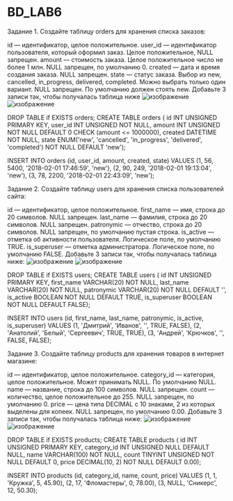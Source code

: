 # BD_LAB6
Задание 1.
Создайте таблицу orders для хранения списка заказов:

id — идентификатор, целое положительное.
user_id — идентификатор пользователя, который оформил заказ. Целое положительное, NULL запрещен.
amount — стоимость заказа. Целое положительное число не более 1 млн. NULL запрещен, по умолчанию 0.
created — дата и время создания заказа. NULL запрещен.
state — статус заказа. Выбор из new, cancelled, in_progress, delivered, completed. Можно выбрать только один вариант. NULL запрещен. По умолчанию должен стоять new.
Добавьте 3 записи так, чтобы получалась таблица ниже
![изображение](https://github.com/user-attachments/assets/7ca96458-e13a-46f7-a13d-a59f7bb50224)
![изображение](https://github.com/user-attachments/assets/b9e956d8-f2f1-4aad-a19a-010fe18cd801)


DROP TABLE if EXISTS orders;
CREATE TABLE orders (
id INT UNSIGNED PRIMARY KEY,
user_id INT UNSIGNED NOT NULL,
amount INT UNSIGNED NOT NULL DEFAULT 0 CHECK (amount <= 1000000),
created DATETIME NOT NULL,
state ENUM('new', 'cancelled', 'in_progress', 'delivered', 'completed') NOT NULL DEFAULT 'new');

INSERT INTO orders (id, user_id, amount, created, state) VALUES
(1, 56, 5400, '2018-02-01 17:46:59', 'new'),
(2, 90, 249, '2018-02-01 19:13:04', 'new'),
(3, 78, 2200, '2018-02-01 22:43:09', 'new');



Задание 2.
Создайте таблицу users для хранения списка пользователей сайта:

id — идентификатор, целое положительное.
first_name — имя, строка до 20 символов. NULL запрещен.
last_name — фамилия, строка до 20 символов. NULL запрещен.
patronymic — отчество, строка до 20 символов. NULL запрещен, по умолчанию пустая строка.
is_active — отметка об активности пользователя. Логическое поле, по умолчанию TRUE.
is_superuser — отметка администратора. Логическое поле, по умолчанию FALSE.
Добавьте 3 записи так, чтобы получалась таблица ниже:
![изображение](https://github.com/user-attachments/assets/d759ec14-c2f3-4121-a16c-3b6d5e9be026)
![изображение](https://github.com/user-attachments/assets/b3762937-32de-4cc6-9691-069785e53222)


DROP TABLE if EXISTS users;
CREATE TABLE users (
id INT UNSIGNED PRIMARY KEY,
first_name VARCHAR(20) NOT NULL,
last_name VARCHAR(20) NOT NULL,
patronymic VARCHAR(20) NOT NULL DEFAULT '',
is_active BOOLEAN NOT NULL DEFAULT TRUE,
is_superuser BOOLEAN NOT NULL DEFAULT FALSE);

INSERT INTO users (id, first_name, last_name, patronymic, is_active, is_superuser) VALUES
(1, 'Дмитрий', 'Иванов', '', TRUE, FALSE),
(2, 'Анатолий', 'Белый', 'Сергеевич', TRUE, TRUE),
(3, 'Андрей', 'Крючков', '', FALSE, FALSE);



Задание 3.
Создайте таблицу products для хранения товаров в интернет магазине:

id — идентификатор, целое положительное.
category_id — категория, целое положительное. Может принимать NULL. По умолчанию NULL.
name — название, строка до 100 символов. NULL запрещен.
count — количество, целое положительное до 255. NULL запрещен, по умолчанию 0.
price — цена типа DECIMAL с 10 знаками, 2 из которых выделены для копеек. NULL запрещен, по умолчанию 0.00.
Добавьте 3 записи так, чтобы получалась таблица ниже:
![изображение](https://github.com/user-attachments/assets/0a56e7e3-9a7f-40b8-9a48-32b296c7d52c)
![изображение](https://github.com/user-attachments/assets/9ef52166-6012-47a4-b5fc-61fa91b60eeb)


DROP TABLE if EXISTS products;
CREATE TABLE products (
id INT UNSIGNED PRIMARY KEY,
category_id INT UNSIGNED NULL DEFAULT NULL,
name VARCHAR(100) NOT NULL,
count TINYINT UNSIGNED NOT NULL DEFAULT 0,
price DECIMAL(10, 2) NOT NULL DEFAULT 0.00);

INSERT INTO products (id, category_id, name, count, price) VALUES
(1, 1, 'Кружка', 5, 45.90),
(2, 17, 'Фломастеры', 0, 78.00),
(3, NULL, 'Сникерс', 12, 50.30);
